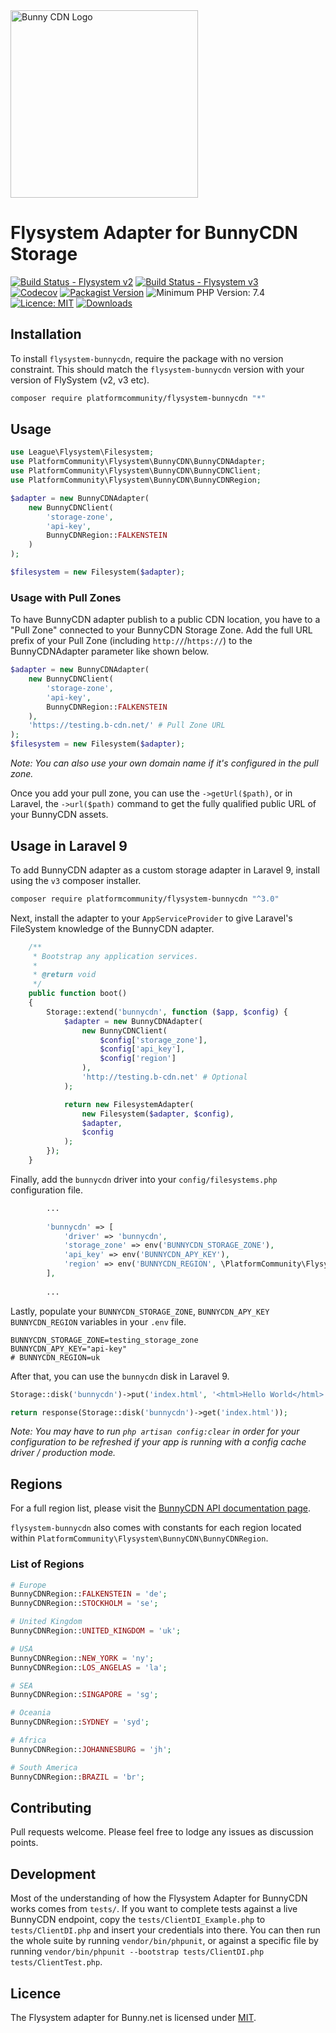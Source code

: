 <img alt="Bunny CDN Logo" src="https://gist.githubusercontent.com/sifex/bb1ebae00c4c9a827a55a2b973fef0e7/raw/d79dab1b6959f580a3b7a2e6238dae7445203f2a/bunnycdn_logo.svg?sanitize=true" width="300" />

# Flysystem Adapter for BunnyCDN Storage
[![Build Status - Flysystem v2](https://img.shields.io/github/actions/workflow/status/PlatformCommunity/flysystem-bunnycdn/php.yml?branch=v2&label=Flysystem%20v2)](https://github.com/PlatformCommunity/flysystem-bunnycdn/actions) [![Build Status - Flysystem v3](https://img.shields.io/github/actions/workflow/status/PlatformCommunity/flysystem-bunnycdn/php.yml?branch=v3&label=Flysystem%20v3)](https://github.com/PlatformCommunity/flysystem-bunnycdn/actions) <br />[![Codecov](https://img.shields.io/codecov/c/github/PlatformCommunity/flysystem-bunnycdn)](https://codecov.io/gh/PlatformCommunity/flysystem-bunnycdn) [![Packagist Version](https://img.shields.io/packagist/v/platformcommunity/flysystem-bunnycdn)](https://packagist.org/packages/platformcommunity/flysystem-bunnycdn) ![Minimum PHP Version: 7.4](https://img.shields.io/badge/php-min%207.4-important) [![Licence: MIT](https://img.shields.io/packagist/l/platformcommunity/flysystem-bunnycdn)](https://github.com/PlatformCommunity/flysystem-bunnycdn/blob/master/LICENSE) [![Downloads](https://img.shields.io/packagist/dm/platformcommunity/flysystem-bunnycdn)](https://packagist.org/packages/platformcommunity/flysystem-bunnycdn)


## Installation

To install `flysystem-bunnycdn`, require the package with no version constraint. This should match the `flysystem-bunnycdn` version with your version of FlySystem (v2, v3 etc).

```bash
composer require platformcommunity/flysystem-bunnycdn "*"
```

## Usage

```php
use League\Flysystem\Filesystem;
use PlatformCommunity\Flysystem\BunnyCDN\BunnyCDNAdapter;
use PlatformCommunity\Flysystem\BunnyCDN\BunnyCDNClient;
use PlatformCommunity\Flysystem\BunnyCDN\BunnyCDNRegion;

$adapter = new BunnyCDNAdapter(
    new BunnyCDNClient(
        'storage-zone', 
        'api-key', 
        BunnyCDNRegion::FALKENSTEIN
    )
);

$filesystem = new Filesystem($adapter);
```

### Usage with Pull Zones

To have BunnyCDN adapter publish to a public CDN location, you have to a "Pull Zone" connected to your BunnyCDN Storage Zone. Add the full URL prefix of your Pull Zone (including `http://`/`https://`) to the BunnyCDNAdapter parameter like shown below.


```php
$adapter = new BunnyCDNAdapter(
    new BunnyCDNClient(
        'storage-zone',
        'api-key',
        BunnyCDNRegion::FALKENSTEIN
    ),
    'https://testing.b-cdn.net/' # Pull Zone URL
);
$filesystem = new Filesystem($adapter);
```

_Note: You can also use your own domain name if it's configured in the pull zone._

Once you add your pull zone, you can use the `->getUrl($path)`, or in Laravel, the `->url($path)` command to get the fully qualified public URL of your BunnyCDN assets.

## Usage in Laravel 9
To add BunnyCDN adapter as a custom storage adapter in Laravel 9, install using the `v3` composer installer.

```bash
composer require platformcommunity/flysystem-bunnycdn "^3.0"
```

Next, install the adapter to your `AppServiceProvider` to give Laravel's FileSystem knowledge of the BunnyCDN adapter.

```php
    /**
     * Bootstrap any application services.
     *
     * @return void
     */
    public function boot()
    {
        Storage::extend('bunnycdn', function ($app, $config) {
            $adapter = new BunnyCDNAdapter(
                new BunnyCDNClient(
                    $config['storage_zone'],
                    $config['api_key'],
                    $config['region']
                ),
                'http://testing.b-cdn.net' # Optional
            );

            return new FilesystemAdapter(
                new Filesystem($adapter, $config),
                $adapter,
                $config
            );
        });
    }
```

Finally, add the `bunnycdn` driver into your `config/filesystems.php` configuration file.

```php
        ... 
        
        'bunnycdn' => [
            'driver' => 'bunnycdn',
            'storage_zone' => env('BUNNYCDN_STORAGE_ZONE'),
            'api_key' => env('BUNNYCDN_APY_KEY'),
            'region' => env('BUNNYCDN_REGION', \PlatformCommunity\Flysystem\BunnyCDN\BunnyCDNRegion::DEFAULT)
        ],
        
        ...
```

Lastly, populate your `BUNNYCDN_STORAGE_ZONE`, `BUNNYCDN_APY_KEY` `BUNNYCDN_REGION` variables in your `.env` file.

```dotenv
BUNNYCDN_STORAGE_ZONE=testing_storage_zone
BUNNYCDN_APY_KEY="api-key"
# BUNNYCDN_REGION=uk
```

After that, you can use the `bunnycdn` disk in Laravel 9.

```php
Storage::disk('bunnycdn')->put('index.html', '<html>Hello World</html>');

return response(Storage::disk('bunnycdn')->get('index.html'));
```

_Note: You may have to run `php artisan config:clear` in order for your configuration to be refreshed if your app is running with a config cache driver / production mode._

## Regions

For a full region list, please visit the [BunnyCDN API documentation page](https://docs.bunny.net/reference/storage-api#storage-endpoints).

`flysystem-bunnycdn` also comes with constants for each region located within `PlatformCommunity\Flysystem\BunnyCDN\BunnyCDNRegion`.

### List of Regions

```php
# Europe
BunnyCDNRegion::FALKENSTEIN = 'de';
BunnyCDNRegion::STOCKHOLM = 'se';

# United Kingdom
BunnyCDNRegion::UNITED_KINGDOM = 'uk';

# USA
BunnyCDNRegion::NEW_YORK = 'ny';
BunnyCDNRegion::LOS_ANGELAS = 'la';

# SEA
BunnyCDNRegion::SINGAPORE = 'sg';

# Oceania
BunnyCDNRegion::SYDNEY = 'syd';

# Africa
BunnyCDNRegion::JOHANNESBURG = 'jh';

# South America
BunnyCDNRegion::BRAZIL = 'br';
```

## Contributing

Pull requests welcome. Please feel free to lodge any issues as discussion points.

## Development

Most of the understanding of how the Flysystem Adapter for BunnyCDN works comes from `tests/`. If you want to complete tests against a live BunnyCDN endpoint, copy the `tests/ClientDI_Example.php` to `tests/ClientDI.php` and insert your credentials into there. You can then run the whole suite by running `vendor/bin/phpunit`, or against a specific file by running `vendor/bin/phpunit --bootstrap tests/ClientDI.php tests/ClientTest.php`.


## Licence

The Flysystem adapter for Bunny.net is licensed under [MIT](https://github.com/PlatformCommunity/flysystem-bunnycdn/blob/master/LICENSE). 
